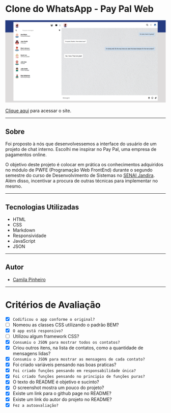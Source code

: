 # Clone do WhatsApp - Pay Pal Web

![](./img/screenshot.png)

[Clique aqui](https://camilapinh3iro.github.io/whatsApp-senai-1-2023/ds2m/camila_alves_pinheiro/) para acessar o site. 

---
## Sobre 
Foi proposto à nós que desenvolvessemos a interface do usuário de um projeto de chat interno. Escolhi me inspirar no Pay Pal, uma empresa de pagamentos online.

O objetivo deste projeto é colocar em prática os conhecimentos adquiridos no módulo de PWFE (Programação Web FrontEnd) durante o segundo semestre do curso de Desenvolvimento de Sistemas no [SENAI Jandira](https://jandira.sp.senai.br/). Além disso, incentivar a procura de outras técnicas para implementar no mesmo.

---
## Tecnologias Utilizadas 
- HTML
- CSS
- Markdown
- Responsividade
- JavaScript
- JSON

<!-- --- -->
<!-- ## Relatório LightHouse
O Lighthouse é uma ferramenta automatizada que aprimora a qualidade dos apps da Web, simulando diversas situações que podem afetar a experiência do usuário.

![](./img/lighthouse.png) -->

---
## Autor 
- [Camila Pinheiro](https://github.com/camilapinh3iro)

---
# Critérios de Avaliação
- [x] `Codificou o app conforme o original?`
- [ ] Nomeou as classes CSS utilizando o padrão BEM?
- [x] `O app está responsivo?`
- [ ] Utilizou algum framework CSS?
- [x] `Consumiu o JSON para mostrar todos os contatos?`
- [x] Criou outros itens, na lista de contatos, como a quantidade de mensagens lidas?
- [x] `Consumiu o JSON para mostrar as mensagens de cada contato?`
- [x] Foi criado variáveis pensando nas boas praticas?
- [x] `Foi criado funções pensando em responsabilidade única?`
- [x] `Foi criado funções pensando no principio de funções puras?`
- [x] O texto do README é objetivo e sucinto?
- [x] O screenshot mostra um pouco do projeto?
- [x] Existe um link para o github page no README?
- [x] Existe um link do autor do projeto no README?
- [x] `Fez a autoavaliação?`